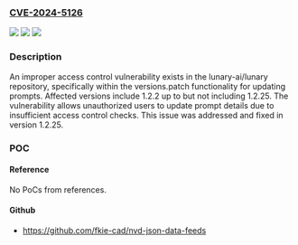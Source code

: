### [CVE-2024-5126](https://cve.mitre.org/cgi-bin/cvename.cgi?name=CVE-2024-5126)
![](https://img.shields.io/static/v1?label=Product&message=lunary-ai%2Flunary&color=blue)
![](https://img.shields.io/static/v1?label=Version&message=unspecified%3C%201.2.25%20&color=brighgreen)
![](https://img.shields.io/static/v1?label=Vulnerability&message=CWE-284%20Improper%20Access%20Control&color=brighgreen)

### Description

An improper access control vulnerability exists in the lunary-ai/lunary repository, specifically within the versions.patch functionality for updating prompts. Affected versions include 1.2.2 up to but not including 1.2.25. The vulnerability allows unauthorized users to update prompt details due to insufficient access control checks. This issue was addressed and fixed in version 1.2.25.

### POC

#### Reference
No PoCs from references.

#### Github
- https://github.com/fkie-cad/nvd-json-data-feeds

